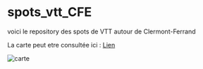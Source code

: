 # spots_vtt_CFE

voici le repository des spots de VTT autour de Clermont-Ferrand

La carte peut etre consultée ici : [Lien](http://umap.openstreetmap.fr/en/map/spots-vtt-autour-de-clermont_140389#12/45.7230/3.0503)

![carte](https://raw.githubusercontent.com/pnizet/spots_vtt_CFE/master/spot_CFE.png)
